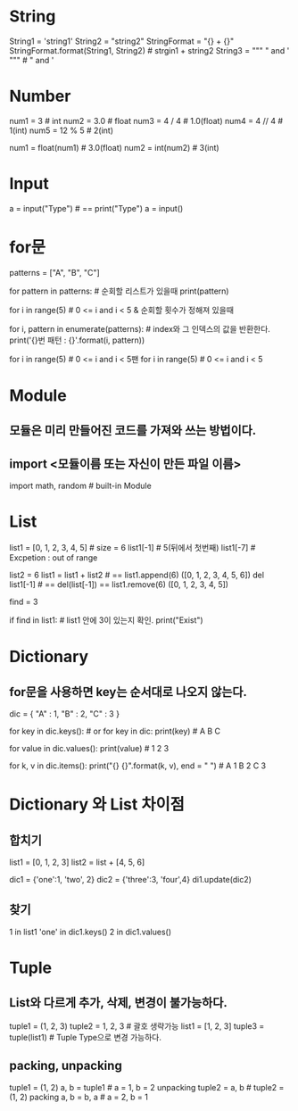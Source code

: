 # String

String1 = 'string1'
String2 = "string2"
StringFormat = "{} + {}"
StringFormat.format(String1, String2) # strgin1 + string2
String3 = """ " and ' """ # " and '


# Number

num1 = 3 # int
num2 = 3.0 # float
num3 = 4 / 4 # 1.0(float)
num4 = 4 // 4 # 1(int)
num5 = 12 % 5 # 2(int)

num1 = float(num1) # 3.0(float)
num2 = int(num2) # 3(int)


# Input

a = input("Type") # == print("Type")
                       a = input()
                      
  
 
# for문
patterns = ["A", "B", "C"]

for pattern in patterns: # 순회할 리스트가 있을때
  print(pattern)
  
for i in range(5) # 0 <= i and i < 5 & 순회할 횟수가 정해져 있을때

for i, pattern in enumerate(patterns): # index와 그 인덱스의 값을 반환한다.
  print('{}번 패턴 : {}'.format(i, pattern))
 
for i in range(5) # 0 <= i and i < 5팬
for i in range(5) # 0 <= i and i < 5
 
 
 
# Module
## 모듈은 미리 만들어진 코드를 가져와 쓰는 방법이다.
## import <모듈이름 또는 자신이 만든 파일 이름>
import math, random # built-in Module


# List

list1 = [0, 1, 2, 3, 4, 5] # size = 6
list1[-1] # 5(뒤에서 첫번째)
list1[-7] # Excpetion : out of range

list2 = 6
list1 = list1 + list2 # == list1.append(6) ([0, 1, 2, 3, 4, 5, 6])
del list1[-1] # == del(list[-1]) == list1.remove(6) ([0, 1, 2, 3, 4, 5])

find = 3


if find in list1: # list1 안에 3이 있는지 확인.
  print("Exist")
  

# Dictionary
## for문을 사용하면 key는 순서대로 나오지 않는다.

dic = {
  "A" : 1,
  "B" : 2,
  "C" : 3
}

for key in dic.keys(): # or for key in dic:
  print(key) # A B C
 
for value in dic.values():
  print(value) # 1 2 3
  
for k, v in dic.items():
  print("{} {}".format(k, v), end = " ") # A 1 B 2 C 3
  
  
# Dictionary 와 List 차이점
##   합치기
list1 = [0, 1, 2, 3]
list2 = list + [4, 5, 6]

dic1 = {'one':1, 'two', 2}
dic2 = {'three':3, 'four',4}
di1.update(dic2)
## 찾기
1 in list1
'one' in dic1.keys()
2 in dic1.values()



# Tuple
## List와 다르게 추가, 삭제, 변경이 불가능하다.

tuple1 = (1, 2, 3)
tuple2 = 1, 2, 3 # 괄호 생략가능
list1 = [1, 2, 3]
tuple3 = tuple(list1) # Tuple Type으로 변경 가능하다.

## packing, unpacking

tuple1 = (1, 2)
a, b = tuple1 # a = 1, b = 2 unpacking
tuple2 = a, b # tuple2 = (1, 2) packing
a, b = b, a # a = 2, b = 1
